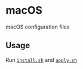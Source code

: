 # macOS

macOS configuration files

## Usage

Run [`install.sh`](install.sh) and [`apply.sh`](apply.sh)
